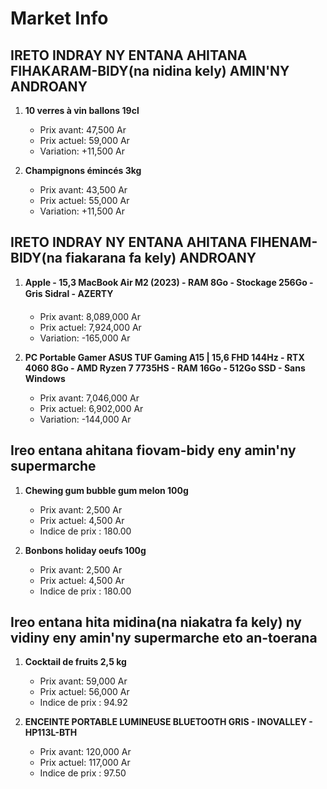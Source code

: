 # Market Info

## IRETO INDRAY NY ENTANA AHITANA FIHAKARAM-BIDY(na nidina kely) AMIN'NY ANDROANY

1. **10 verres à vin ballons 19cl**
   - Prix avant: 47,500 Ar
   - Prix actuel: 59,000 Ar
   - Variation: +11,500 Ar

2. **Champignons émincés 3kg**
   - Prix avant: 43,500 Ar
   - Prix actuel: 55,000 Ar
   - Variation: +11,500 Ar

## IRETO INDRAY NY ENTANA AHITANA FIHENAM-BIDY(na fiakarana fa kely) ANDROANY

1. **Apple - 15,3 MacBook Air M2 (2023) - RAM 8Go - Stockage 256Go - Gris Sidral - AZERTY**
   - Prix avant: 8,089,000 Ar
   - Prix actuel: 7,924,000 Ar
   - Variation: -165,000 Ar

2. **PC Portable Gamer ASUS TUF Gaming A15 | 15,6 FHD 144Hz - RTX 4060 8Go - AMD Ryzen 7 7735HS - RAM 16Go - 512Go SSD - Sans Windows**
   - Prix avant: 7,046,000 Ar
   - Prix actuel: 6,902,000 Ar
   - Variation: -144,000 Ar

## Ireo entana ahitana fiovam-bidy eny amin'ny supermarche

1. **Chewing gum bubble gum melon 100g**
   - Prix avant: 2,500 Ar
   - Prix actuel: 4,500 Ar
   - Indice de prix : 180.00

2. **Bonbons holiday oeufs 100g**
   - Prix avant: 2,500 Ar
   - Prix actuel: 4,500 Ar
   - Indice de prix : 180.00

## Ireo entana hita midina(na niakatra fa kely) ny vidiny eny amin'ny supermarche eto an-toerana

1. **Cocktail de fruits 2,5 kg**
   - Prix avant: 59,000 Ar
   - Prix actuel: 56,000 Ar
   - Indice de prix : 94.92

2. **ENCEINTE PORTABLE LUMINEUSE BLUETOOTH GRIS - INOVALLEY - HP113L-BTH**
   - Prix avant: 120,000 Ar
   - Prix actuel: 117,000 Ar
   - Indice de prix : 97.50

